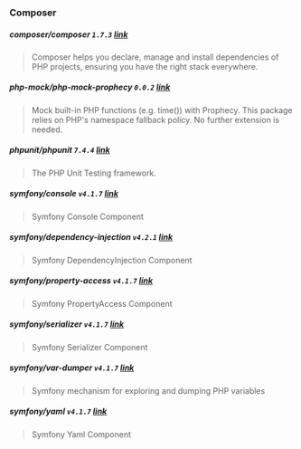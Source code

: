 ### Composer

##### composer/composer `1.7.3` [link](https://packagist.org/packages/composer/composer)
> Composer helps you declare, manage and install dependencies of PHP projects, ensuring you have the right stack everywhere.

##### php-mock/php-mock-prophecy `0.0.2` [link](https://packagist.org/packages/php-mock/php-mock-prophecy)
> Mock built-in PHP functions (e.g. time()) with Prophecy. This package relies on PHP's namespace fallback policy. No further extension is needed.

##### phpunit/phpunit `7.4.4` [link](https://packagist.org/packages/phpunit/phpunit)
> The PHP Unit Testing framework.

##### symfony/console `v4.1.7` [link](https://packagist.org/packages/symfony/console)
> Symfony Console Component

##### symfony/dependency-injection `v4.2.1` [link](https://packagist.org/packages/symfony/dependency-injection)
> Symfony DependencyInjection Component

##### symfony/property-access `v4.1.7` [link](https://packagist.org/packages/symfony/property-access)
> Symfony PropertyAccess Component

##### symfony/serializer `v4.1.7` [link](https://packagist.org/packages/symfony/serializer)
> Symfony Serializer Component

##### symfony/var-dumper `v4.1.7` [link](https://packagist.org/packages/symfony/var-dumper)
> Symfony mechanism for exploring and dumping PHP variables

##### symfony/yaml `v4.1.7` [link](https://packagist.org/packages/symfony/yaml)
> Symfony Yaml Component


